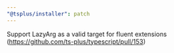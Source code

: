 ```yaml
---
"@tsplus/installer": patch
---
```


Support LazyArg as a valid target for fluent extensions (https://github.com/ts-plus/typescript/pull/153)
